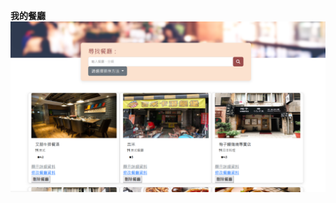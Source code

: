 **我的餐廳**
![image](https://github.com/keoo156/restaurant-node-practice/blob/master/%E8%9E%A2%E5%B9%95%E6%93%B7%E5%8F%96%E7%95%AB%E9%9D%A2%202023-04-14%20134534.png)

